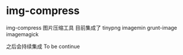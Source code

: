 # img-compress
img-compress
图片压缩工具
目前集成了
tinypng
imagemin
grunt-image
imagemagick

之后会持续集成
To be continue

